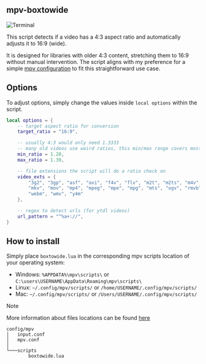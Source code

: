 ## mpv-boxtowide
![Terminal](https://github.com/user-attachments/assets/ee932972-4b86-494d-973e-a286e6cdf078)

This script detects if a video has a 4:3 aspect ratio and automatically adjusts it to 16:9 (wide).

It is designed for libraries with older 4:3 content, stretching them to 16:9 without manual intervention. The script aligns with my preference for a simple [mpv configuration](https://github.com/Samillion/mpv-conf) to fit this straightforward use case.

## Options
To adjust options, simply change the values inside `local options` within the script.

```lua
local options = {
    -- target aspect ratio for conversion
    target_ratio = "16:9",

    -- usually 4:3 would only need 1.3333
    -- many old videos use weird ratios, this min/max range covers most of them
    min_ratio = 1.28,
    max_ratio = 1.39,

    -- file extensions the script will do a ratio check on
    video_exts = {
        "3g2", "3gp", "asf", "avi", "f4v", "flv", "m2t", "m2ts", "m4v", "mj2", 
        "mkv", "mov", "mp4", "mpeg", "mpe", "mpg", "mts", "ogv", "rmvb", "ts", 
        "webm", "wmv", "y4m"
    },

    -- regex to detect urls (for ytdl videos)
    url_pattern = "^%a+://",
}
```

## How to install
Simply place `boxtowide.lua` in the corresponding mpv scripts location of your operating system:

- Windows: `%APPDATA%\mpv\scripts\` or `C:\users\USERNAME\AppData\Roaming\mpv\scripts\`
- Linux: `~/.config/mpv/scripts/` or `/home/USERNAME/.config/mpv/scripts/`
- Mac: `~/.config/mpv/scripts/` or `/Users/USERNAME/.config/mpv/scripts/`

> [!NOTE]
> More information about files locations can be found  [here](https://mpv.io/manual/master/#files)

```
config/mpv
│   input.conf
│   mpv.conf
│
└───scripts
        boxtowide.lua
```
